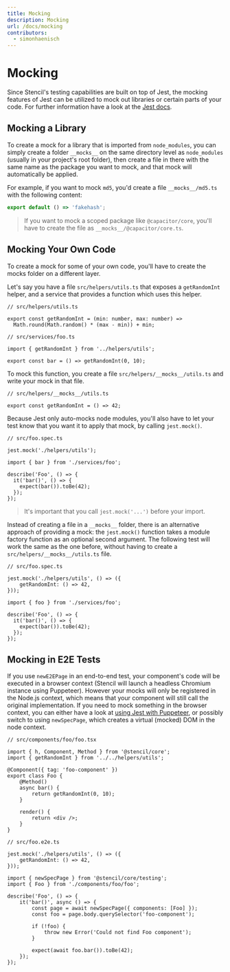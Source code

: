 ```yaml
---
title: Mocking
description: Mocking
url: /docs/mocking
contributors:
  - simonhaenisch
---
```


# Mocking

Since Stencil's testing capabilities are built on top of Jest, the mocking features of Jest can be utilized to mock out libraries or certain parts of your code. For further information have a look at the [Jest docs](https://jestjs.io/docs/en/manual-mocks).

## Mocking a Library

To create a mock for a library that is imported from `node_modules`, you can simply create a folder `__mocks__` on the same directory level as `node_modules` (usually in your project's root folder), then create a file in there with the same name as the package you want to mock, and that mock will automatically be applied.

For example, if you want to mock `md5`, you'd create a file `__mocks__/md5.ts` with the following content:

```ts
export default () => 'fakehash';
```

> If you want to mock a scoped package like `@capacitor/core`, you'll have to create the file as `__mocks__/@capacitor/core.ts`.

## Mocking Your Own Code

To create a mock for some of your own code, you'll have to create the mocks folder on a different layer.

Let's say you have a file `src/helpers/utils.ts` that exposes a `getRandomInt` helper, and a service that provides a function which uses this helper.

```tsx
// src/helpers/utils.ts

export const getRandomInt = (min: number, max: number) =>
  Math.round(Math.random() * (max - min)) + min;
```

```tsx
// src/services/foo.ts

import { getRandomInt } from '../helpers/utils';

export const bar = () => getRandomInt(0, 10);
```

To mock this function, you create a file `src/helpers/__mocks__/utils.ts` and write your mock in that file.

```tsx
// src/helpers/__mocks__/utils.ts

export const getRandomInt = () => 42;
```

Because Jest only auto-mocks node modules, you'll also have to let your test know that you want it to apply that mock, by calling `jest.mock()`.

```tsx
// src/foo.spec.ts

jest.mock('./helpers/utils');

import { bar } from './services/foo';

describe('Foo', () => {
  it('bar()', () => {
    expect(bar()).toBe(42);
  });
});
```

> It's important that you call `jest.mock('...')` before your import.

Instead of creating a file in a `__mocks__` folder, there is an alternative approach of providing a mock: the `jest.mock()` function takes a module factory function as an optional second argument. The following test will work the same as the one before, without having to create a `src/helpers/__mocks__/utils.ts` file.

```tsx
// src/foo.spec.ts

jest.mock('./helpers/utils', () => ({
	getRandomInt: () => 42,
}));

import { foo } from './services/foo';

describe('Foo', () => {
  it('bar()', () => {
    expect(bar()).toBe(42);
  });
});
```

## Mocking in E2E Tests

If you use `newE2EPage` in an end-to-end test, your component's code will be executed in a browser context (Stencil will launch a headless Chromium instance using Puppeteer). However your mocks will only be registered in the Node.js context, which means that your component will still call the original implementation. If you need to mock something in the browser context, you can either have a look at [using Jest with Puppeteer](https://jestjs.io/docs/en/puppeteer), or possibly switch to using `newSpecPage`, which creates a virtual (mocked) DOM in the node context.

```tsx
// src/components/foo/foo.tsx

import { h, Component, Method } from '@stencil/core';
import { getRandomInt } from '../../helpers/utils';

@Component({ tag: 'foo-component' })
export class Foo {
	@Method()
	async bar() {
		return getRandomInt(0, 10);
	}

	render() {
		return <div />;
	}
}
```

```tsx
// src/foo.e2e.ts

jest.mock('./helpers/utils', () => ({
	getRandomInt: () => 42,
}));

import { newSpecPage } from '@stencil/core/testing';
import { Foo } from './components/foo/foo';

describe('Foo', () => {
	it('bar()', async () => {
		const page = await newSpecPage({ components: [Foo] });
		const foo = page.body.querySelector('foo-component');

		if (!foo) {
			throw new Error('Could not find Foo component');
		}

		expect(await foo.bar()).toBe(42);
	});
});
```

